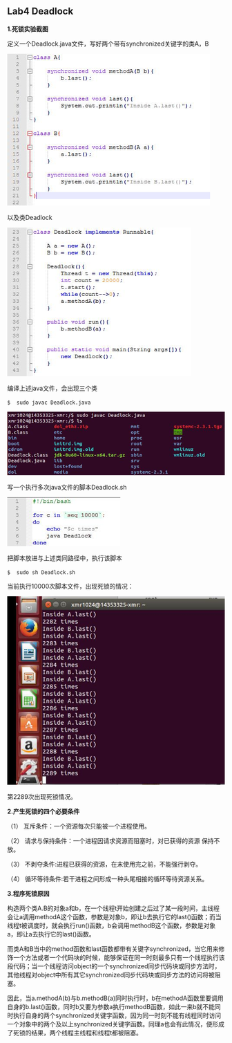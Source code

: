 ## Lab4 Deadlock ##

**1.死锁实验截图**

定义一个Deadlock.java文件，写好两个带有synchronized关键字的类A，B

![img1_1](lab4/img1_1.jpg)

以及类Deadlock

![img1_2](lab4/img1_2.jpg)

编译上述java文件，会出现三个类

`$	sudo javac Deadlock.java`

![img2](lab4/img2.jpg)

写一个执行多次java文件的脚本Deadlock.sh

![img3](lab4/img3.jpg)

把脚本放进与上述类同路径中，执行该脚本

`$	sudo sh Deadlock.sh`

当前执行10000次脚本文件，出现死锁的情况：

![img4](lab4/img4.jpg)

第2289次出现死锁情况。


**2.产生死锁的四个必要条件**

（1） 互斥条件：一个资源每次只能被一个进程使用。

（2） 请求与保持条件：一个进程因请求资源而阻塞时，对已获得的资源   保持不放。

（3） 不剥夺条件:进程已获得的资源，在末使用完之前，不能强行剥夺。

（4） 循环等待条件:若干进程之间形成一种头尾相接的循环等待资源关系。

**3.程序死锁原因**

  构造两个类A.B的对象a和b，在一个线程t开始创建之后过了某一段时间，主线程会让a调用methodA这个函数，参数是对象b，即让b去执行它的last()函数；而当线程t被调度时，就会执行run()函数，b会调用methodB这个函数，参数是对象a，即让a去执行它的last()函数。

  而类A和B当中的method函数和last函数都带有关键字synchronized，当它用来修饰一个方法或者一个代码块的时候，能够保证在同一时刻最多只有一个线程执行该段代码；当一个线程访问object的一个synchronized同步代码块或同步方法时，其他线程对object中所有其它synchronized同步代码块或同步方法的访问将被阻塞。

  因此，当a.methodA(b)与b.methodB(a)同时执行时，b在methodA函数里要调用自身的b.last()函数，同时b又要为参数a执行methodB函数，如此一来b就不能同时执行自身的两个synchronized关键字函数，因为同一时刻不能有线程同时访问一个对象中的两个及以上synchronized关键字函数。同理a也会有此情况，便形成了死锁的结果，两个线程主线程和线程t都被阻塞。
